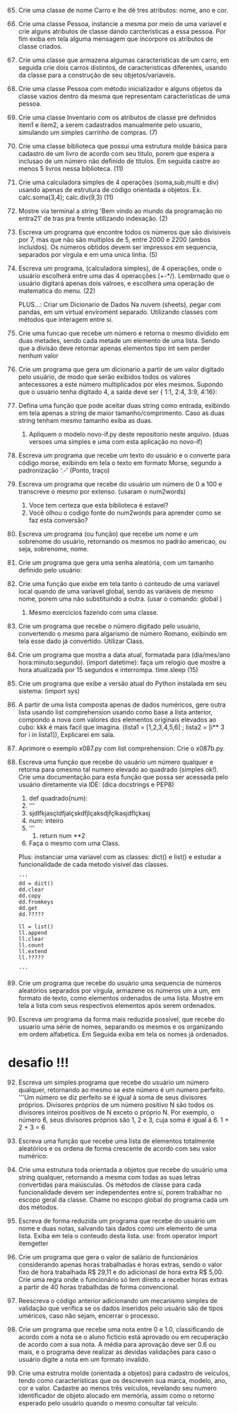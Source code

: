 65. Crie uma classe de nome Carro e lhe dê tres atributos: nome, ano e cor.

66. Crie uma classe Pessoa, instancie a mesma por meio de uma variavel e crie alguns atributos de classe dando carcteristicas a essa pessoa. Por fim exiba em tela alguma mensagem que incorpore os atributos de classe criados.

67. Crie uma classe que armazena algumas caracteristicas de um carro, em seguida crie dois carros distintos, de caracteristicas diferentes, usando da classe para a construção de seu objetos/variaveis.

68. Crie uma classe Pessoa com método inicializador e alguns objetos da classe vazios dentro da mesma que representam caracteristicas de uma pessoa.

69. Crie uma classe Inventario com os atributos de classe pré definidos item1 e item2, a serem cadastrados manualmente pelo usuario, simulando um simples carrinho de compras. (7)

70. Crie uma classe biblioteca que possui uma estrutura molde básica para cadastro de um livro de acordo com seu titulo, porem que espera a inclusao de um número não definido de titulos. Em seguida castre ao menos 5 livros nessa biblioteca. (11)

71. Crie uma calculadora simples de 4 operações (soma,sub,multi e div) usando apenas de estrutura de código orientada a objetos. Ex. calc.soma(3,4); calc.div(9,3) (11)

72. Mostre via terminal a string 'Bem vindo ao mundo da programação no entra21' de tras pra frente utilizando indexação. (2)

73. Escreva um programa que encontre todos os números que são divisiveis por 7, mas que não são multiplos de 5, entre 2000 e 2200 (ambos incluidos). Os números obtidos devem ser impressos em sequencia, separados por virgula e em uma unica linha. (5)

74. Escreva um programa, (calculadora simples), de 4 operações, onde o usuário escolherá entre uma das 4 operacções (+-*/). Lembrnado que o usuário digitará apenas dois valroes, e escolhera uma operação de matematica do menu. (22)

    PLUS...: Criar um Dicionario de Dados Na nuvem (sheets), pegar com pandas, em um virtual enviroment separado. Utilizando classes com métodos que interagem entre si.

75. Crie uma funcao que recebe um número e retorna o mesmo dividido em duas metades, sendo cada metade um elemento de uma lista. Sendo que a divisão deve retornar apenas elementos tipo int sem perder nenhum valor
    
76. Crie um programa que gera um dicionario a partir de um valor digitado pelo usuário, de modo que serão exibidos todos os valores antecessores a este número multiplicados por eles mesmos. Supondo que o usuário tenha digitado 4, a saida deve ser { 1:1, 2:4, 3:9, 4:16}:

77. Defina uma função que pode aceitar duas string como entrada, exibindo em tela apenas a string de maior tamanho/comprimento. Caso as duas string tenham mesmo tamanho exiba as duas. 
    1.  Apliquem o modelo novo-if.py deste repositorio neste arquivo. (duas versoes uma simples e uma com esta aplicação no novo-if)
    
78. Escreva um programa que recebe um texto do usuário e o converte para código morse, exibindo em tela o texto em formato Morse, segundo a padronização '.-' (Ponto, traço)
    
79. Escreva um programa que recebe do usuário um número de 0 a 100 e transcreve o mesmo por extenso. (usaram o num2words) 
    1.  Voce tem certeza que esta biblioteca é estavel? 
    2.  Você olhou o codigo fonte do num2words para aprender como se faz esta conversão? 

80. Escreva um programa (ou função) que recebe um nome e um sobrenome do usuário, retornando os mesmos no padrão americao, ou seja, sobrenome, nome. 

81. Crie um programa que gera uma senha aleatória, com um tamanho definido pelo usuário:

82. Crie uma função que eixbe em tela tanto o conteudo de uma variavel local quando de uma variavel global, sendo as variáveis de mesmo nome, porem uma não substituindo a outra. (usar o comando: global <variavel>)

    1.  Mesmo exercicios fazendo com uma classe. 

83. Crie um programa que recebe o número digitado pelo usuário, convertendo o mesmo para algarismo de número Romano, exibindo em tela esse dado já convertido. Utilizar Class.
    
84. Crie um programa que mostra a data atual, formatada para (dia/mes/ano hora:minuto:segundo). (import datetime): faça um relogio que mostre a hora atualizada por 15 segundos e interrompa. time.sleep (15)


85. Crie um programa que exibe a versão atual do Python instalada em seu sistema: (import sys)

86. A partir de uma lista composta apenas de dados numéricos, gere outra lista usando list comprehension usando como base a lista anterior, compondo a nova com valores dos elementos originais elevados ao cubo: kkk é mais facil que imagina. (lista1 = [1,2,3,4,5,6] ; lista2 = [i** 3 for i in lista1]), Explicarei em sala. 

87. Aprimore o exemplo x087.py com list comprehension: Crie o x087b.py. 

88. Escreva uma função que recebe do usuário um número qualquer e retorna para omesmo tal numero elevado ao quadrado (simples ok!). Crie uma documentação para esta função que possa ser acessada pelo usuário diretamente via IDE: (dica docstrings e PEP8)
    1.  def quadrado(num):
    2.  '''
    3.  sjdlfkjasçldfjalçskdfjlçaksdjfçlkasjdflçkasj
    4.  num: inteiro 
    5.  '''
        1.  return num **2 
    6.  Faça o mesmo com uma Class.

    Plus:
        instanciar uma variavel com as classes: dict() e list() e estudar a funcionalidade de cada metodo visivel das classes. 

        '''
        dd = dict()
        dd.clear
        dd.copy
        dd.fromkeys
        dd.get
        dd.?????

        ll = list()
        ll.append
        ll.clear
        ll.count
        ll.extend
        ll.?????

        '''

90.  Crie um programa que recebe do usuário uma sequencia de números aleatórios separados por vírgula, armazene os números um a um, em formato de texto, como elementos ordenados de uma lista. Mostre em tela a lista com seus respectivos elementos após serem ordenados. 

91. Escreva um programa da forma mais reduzida possível, que recebe do usuario uma série de nomes, separando os mesmos e os organizando em ordem alfabetica. Em Seguida exiba em tela os nomes já ordenados. 
# desafio !!! 

92. Escreva um simples programa que recebe do usuário um número qualquer, retornando ao mesmo se este número é um numero perfeito.
    '''Um número se diz perfeito se é igual à soma de seus divisores próprios. Divisores próprios de um número positivo N são todos os      divisores inteiros positivos de N exceto o próprio N.
    Por exemplo, o número 6, seus divisores próprios são 1, 2 e 3, cuja soma é igual à 6.
    1 + 2 + 3 = 6

93. Escreva uma função que recebe uma lista de elementos totalmente aleatórios e os ordena de forma crescente de acordo com seu valor numérico:

94. Crie uma estrutura toda orientada a objetos que recebe do usuário uma string qualquer, retornando a mesma com todas as suas letras convertidas para maiúsculas. Os métodos de classe para cada funcionalidade devem ser independentes entre si, porem trabalhar no escopo geral da classe. Chame no escopo global do programa cada um dos métodos. 

95. Escreva de forma reduzida um programa que recebe do usuário um nome e duas notas, salvando tais dados como um elemento de uma lista. Exiba em tela o conteudo desta lista. use: from operator import itemgetter

96. Crie um programa que gera o valor de salário de funcionários considerando apenas horas trabalhadas e horas extras, sendo o valor fixo de hora trabalhada R$ 29,11 e do adicionasl de hora extra R$ 5,00. Crie uma regra onde o funcionário só tem direito a receber horas extras a partir de 40 horas trabalhdas de forma convencional. 

97. Reescreva o código anterior adicionando um mecanismo simples de validação que verifica se os dados inseridos pelo usuário são de tipos uméricos, caso não sejam, encerrar o processo. 

98. Crie um programa que recebe uma nota entre 0 e 1.0, classificando de acordo com a nota se o aluno ficticio está aprovado ou em recuperação de acordo com a sua nota. A média para aprovação deve ser 0.6 ou mais, e o programa deve realizar as devidas validações para caso o usuário digite a nota em um formato invalido. 

99. Crie uma estrutra molde (orientada a objetos) para cadastro de veículos, tendo como caracteristicas que os descrevem sua marca, modelo, ano, cor e valor. Cadastre ao menos três veículos, revelando seu numero identificador de objeto alocado em memória, assim como o retorno esperado pelo usuário quando o mesmo consultar tal veículo. 
